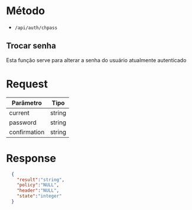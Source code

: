 # Método

- `/api/auth/chpass`

Trocar senha
-

Esta função serve para alterar a senha do usuário atualmente autenticado

# Request

| Parâmetro | Tipo |
| ------ | ------ |
| current | string |
| password | string |
| confirmation | string |

# Response

```json
  {
    "result":"string",
    "policy":"NULL",
    "header":"NULL",
    "state":"integer"
  }
```

